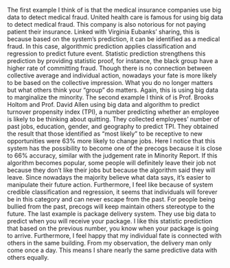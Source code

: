 The first example I think of is that the medical insurance companies use big data to detect medical fraud. United health care is famous for using big data to detect medical fraud. This company is also notorious for not paying patient their insurance. Linked with Virginia Eubanks’ sharing, this is because based on the system’s prediction, it can be identified as a medical fraud. In this case, algorithmic prediction applies classification and regression to predict future event. Statistic prediction strengthens this prediction by providing statistic proof, for instance, the black group have a higher rate of committing fraud. Though there is no connection between collective average and individual action, nowadays your fate is more likely to be based on the collective impression. What you do no longer matters but what others think your “group” do matters. Again, this is using big data to marginalize the minority.
	The second example I think of is Prof. Brooks Holtom and Prof. David Allen using big data and algorithm to predict turnover propensity index (TPI), a number predicting whether an employee is likely to be thinking about quitting. They collected employees’ number of past jobs, education, gender, and geography to predict TPI. They obtained the result that those identified as “most likely” to be receptive to new opportunities were 63% more likely to change jobs. Here I notice that this system has the possibility to become one of the precogs because it is close to 66% accuracy, similar with the judgement rate in Minority Report. If this algorithm becomes popular, some people will definitely leave their job not because they don’t like their jobs but because the algorithm said they will leave. Since nowadays the majority believe what data says, it’s easier to manipulate their future action. Furthermore, I feel like because of system credible classification and regression, it seems that individuals will forever be in this category and can never escape from the past. For people being bullied from the past, precogs will keep maintain others stereotype to the future.
	The last example is package delivery system. They use big data to predict when you will receive your package. I like this statistic prediction that based on the previous number, you know when your package is going to arrive. Furthermore, I feel happy that my individual fate is connected with others in the same building. From my observation, the delivery man only come once a day. This means I share nearly the same predictive data with others equally. 
	
